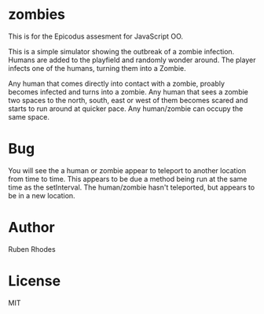 zombies
=======
This is for the Epicodus assesment for JavaScript OO.

This is a simple simulator showing the outbreak of a zombie infection.
Humans are added to the playfield and randomly wonder around. The player infects one of the humans, turning them into a Zombie.

Any human that comes directly into contact with a zombie, proably becomes infected and turns into a zombie.
Any human that sees a zombie two spaces to the north, south, east or west of them becomes scared and starts to run around at quicker pace.
Any human/zombie can occupy the same space.

Bug
===
You will see the a human or zombie appear to teleport to another location from time to time. This appears to be due a method being run at the same time as the setInterval. The human/zombie hasn't teleported, but appears to be in a new location.


Author
======
Ruben Rhodes

License
=======
MIT
